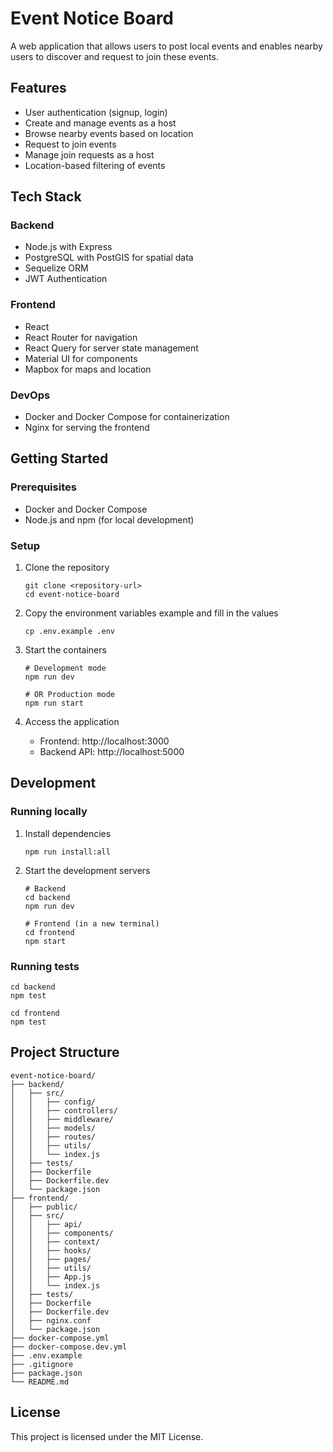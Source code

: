 # Event Notice Board

A web application that allows users to post local events and enables nearby users to discover and request to join these events.

## Features

- User authentication (signup, login)
- Create and manage events as a host
- Browse nearby events based on location
- Request to join events
- Manage join requests as a host
- Location-based filtering of events

## Tech Stack

### Backend
- Node.js with Express
- PostgreSQL with PostGIS for spatial data
- Sequelize ORM
- JWT Authentication

### Frontend
- React
- React Router for navigation
- React Query for server state management
- Material UI for components
- Mapbox for maps and location

### DevOps
- Docker and Docker Compose for containerization
- Nginx for serving the frontend

## Getting Started

### Prerequisites

- Docker and Docker Compose
- Node.js and npm (for local development)

### Setup

1. Clone the repository
   ```
   git clone <repository-url>
   cd event-notice-board
   ```

2. Copy the environment variables example and fill in the values
   ```
   cp .env.example .env
   ```

3. Start the containers
   ```
   # Development mode
   npm run dev
   
   # OR Production mode
   npm run start
   ```

4. Access the application
   - Frontend: http://localhost:3000
   - Backend API: http://localhost:5000

## Development

### Running locally

1. Install dependencies
   ```
   npm run install:all
   ```

2. Start the development servers
   ```
   # Backend
   cd backend
   npm run dev
   
   # Frontend (in a new terminal)
   cd frontend
   npm start
   ```

### Running tests
```
cd backend
npm test

cd frontend
npm test
```

## Project Structure

```
event-notice-board/
├── backend/
│   ├── src/
│   │   ├── config/
│   │   ├── controllers/
│   │   ├── middleware/
│   │   ├── models/
│   │   ├── routes/
│   │   ├── utils/
│   │   └── index.js
│   ├── tests/
│   ├── Dockerfile
│   ├── Dockerfile.dev
│   └── package.json
├── frontend/
│   ├── public/
│   ├── src/
│   │   ├── api/
│   │   ├── components/
│   │   ├── context/
│   │   ├── hooks/
│   │   ├── pages/
│   │   ├── utils/
│   │   ├── App.js
│   │   └── index.js
│   ├── tests/
│   ├── Dockerfile
│   ├── Dockerfile.dev
│   ├── nginx.conf
│   └── package.json
├── docker-compose.yml
├── docker-compose.dev.yml
├── .env.example
├── .gitignore
├── package.json
└── README.md
```

## License

This project is licensed under the MIT License.